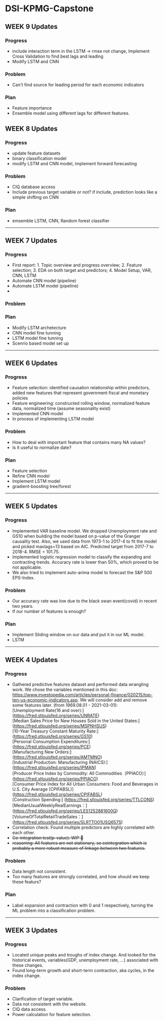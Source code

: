 # DSI-KPMG-Capstone

## WEEK 9 Updates
### Progress
- include interaction term in the LSTM -> rmse not change, Implement Cross Validation to find best lags and leading
- Modify LSTM and CNN

### Problem
- Can't find source for leading period for each economic indicators

### Plan
- Feature importance
- Ensemble model using different lags for different features.

## WEEK 8 Updates
### Progress
- update feature datasets
- binary classification model
- modify LSTM and CNN model, implement forward forecasting

### Problem
- CIQ database access
- Include previous target variable or not? if include, prediction looks like a simple shifting on CNN

### Plan
- emsemble LSTM, CNN, Random forest classifier 

---

## WEEK 7 Updates
### Progress
- First report: 1. Topic overview and progress overview; 2. Feature selection; 3. EDA on both target and predictors; 4. Model Setup, VAR, CNN, LSTM
- Automate CNN model (pipeline)
- Automate LSTM model (pipeline)
- 
### Problem

### Plan
- Modify LSTM archetecture
- CNN model fine tunning
- LSTM model fine tunning
- Scenrio based model set up

---

## WEEK 6 Updates
### Progress
- Feature selection: identified causation relationship within predictors, added new features that represent government fiscal and monetary policies 
- Feature engineering: constructed rolling window, normalized feature data, normalized time (assume seasonality exist)
- Implemented CNN model
- In process of implementing LSTM model

### Problem
- How to deal with important feature that contains many NA values?
- Is it useful to normalize date?

### Plan
- Feature selection
- Refine CNN model
- Implement LSTM model
- gradient-boosting tree/forest

---

## WEEK 5 Updates
### Progress
- Implemented VAR baseline model. We dropped Unemployment rate and GS10 when building the model based on p-value of the Granger causality test. Also, we used data from 1973-1 to 2017-4 to fit the model and picked maxlags=13 based on AIC. Predicted target from 2017-7 to 2018-4. RMSE = 101.75. 
- Implemented logistic regression model to classify the expanding and contracting trends. Accuracy rate is lower than 50%, which proved to be not applicable. 
- We also tried to implement auto-arima model to forecast the S&P 500 EPS-Index.

### Problem
- Our accuracy rate was low due to the black swan event(covid) in recent two years. 
- If our number of features is enough?

### Plan
- Implement Sliding window on our data and put it in our ML model.
- LSTM

---

## WEEK 4 Updates
### Progress
- Gathered predictive features dataset and performed data wrangling work. We chose the variables mentioned in this doc: https://www.investopedia.com/articles/personal-finance/020215/top-ten-us-economic-indicators.asp. We will consider add and remove some features later. (from 1969.08.01 - 2021-03-01): <br>
 [Unemployment Rate(16 and over):] (https://fred.stlouisfed.org/series/UNRATE) <br>
 [Median Sales Price for New Houses Sold in the United States:] (https://fred.stlouisfed.org/series/MSPNHSUS) <br>
 [10-Year Treasury Constant Maturity Rate:] (https://fred.stlouisfed.org/series/GS10) <br>
 [Personal Consumption Expenditures:] (https://fred.stlouisfed.org/series/PCE) <br>
 [Manufacturing New Orders:] (https://fred.stlouisfed.org/series/AMTMNO) <br>
 [Industrial Production: Manufacturing (NAICS):] (https://fred.stlouisfed.org/series/IPMAN) <br>
 [Producer Price Index by Commodity: All Commodities（PPIACO）] (https://fred.stlouisfed.org/series/PPIACO) <br>
 [Consumer Price Index for All Urban Consumers: Food and Beverages in U.S. City Average (CPIFABSL)] (https://fred.stlouisfed.org/series/CPIFABSL) <br>
 [Construction Spending:] (https://fred.stlouisfed.org/series/TTLCONS) <br>
 [MedianUsualWeeklyRealEarnings：] (https://fred.stlouisfed.org/series/LES1252881600Q) <br>
 [VolumeOfTotalRetailTradeSales：] (https://fred.stlouisfed.org/series/SLRTTO01USQ657S) <br>
- Correlation check: Found multiple predictors are highly correlated with each other. 
- <del>Co-integration test(p-value): WIP 🚧 </del>
- <del>reasoning: All features are not stationary, so cointegration which is probably a more robust measure of linkage between two features.</del>

### Problem
- Data length not consistent.
- Too many features are strongly correlated, and how should we keep these featurs?

### Plan
- Label expansion and contraction with 0 and 1 respectively, turning the ML problem into a classification problem.

---

## WEEK 3 Updates
### Progress
- Located unique peaks and troughs of index change. And looked for the historical events, variables(GDP, unemployment rate, ...) associated with these changes.
- Found long-term growth and short-term contraction, aka cycles, in the index change.

### Problem
- Clarificaiton of target variable.
- Data not consistent with the website.
- CIQ data access.
- Power calculation for feature selection.


